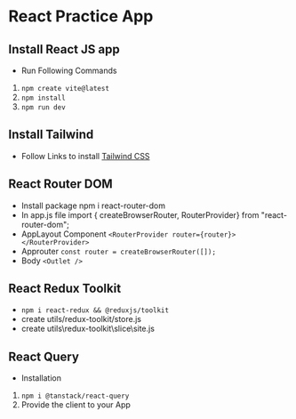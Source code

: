 # React Practice App

## Install React JS app

- Run Following Commands

1. `npm create vite@latest`
2. `npm install`
3. `npm run dev`

## Install Tailwind

- Follow Links to install [Tailwind CSS](https://tailwindcss.com/docs/guides/vite)

## React Router DOM

- Install package npm i react-router-dom
- In app.js file import { createBrowserRouter, RouterProvider} from "react-router-dom";
- AppLayout Component `<RouterProvider router={router}></RouterProvider>`
- Approuter `const router = createBrowserRouter([]);`
- Body `<Outlet />`

## React Redux Toolkit

- `npm i react-redux && @reduxjs/toolkit`
- create utils/redux-toolkit/store.js
- create utils\redux-toolkit\slice\site.js

## React Query

- Installation

1. `npm i @tanstack/react-query`
2. Provide the client to your App
